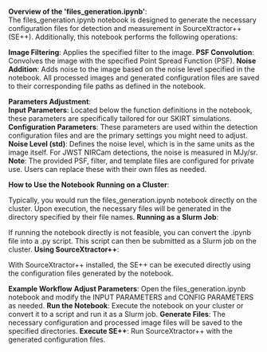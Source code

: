 **Overview of the 'files_generation.ipynb'**:\
The files_generation.ipynb notebook is designed to generate the necessary configuration files for detection and measurement in SourceXtractor++ (SE++). Additionally, this notebook performs the following operations:

**Image Filtering**: Applies the specified filter to the image.
**PSF Convolution**: Convolves the image with the specified Point Spread Function (PSF).
**Noise Addition**: Adds noise to the image based on the noise level specified in the notebook.
All processed images and generated configuration files are saved to their corresponding file paths as defined in the notebook.

**Parameters Adjustment**:\
**Input Parameters**: Located below the function definitions in the notebook, these parameters are specifically tailored for our SKIRT simulations.\
**Configuration Parameters**: These parameters are used within the detection configuration files and are the primary settings you might need to adjust.\
**Noise Level (std)**: Defines the noise level, which is in the same units as the image itself. For JWST NIRCam detections, the noise is measured in MJy/sr.\
**Note**: The provided PSF, filter, and template files are configured for private use. Users can replace these with their own files as needed.

**How to Use the Notebook**
**Running on a Cluster**:

Typically, you would run the files_generation.ipynb notebook directly on the cluster. Upon execution, the necessary files will be generated in the directory specified by their file names.
**Running as a Slurm Job**:

If running the notebook directly is not feasible, you can convert the .ipynb file into a .py script. This script can then be submitted as a Slurm job on the cluster.
**Using SourceXtractor++**:

With SourceXtractor++ installed, the SE++ can be executed directly using the configuration files generated by the notebook.

**Example Workflow**
**Adjust Parameters**: Open the files_generation.ipynb notebook and modify the INPUT PARAMETERS and CONFIG PARAMETERS as needed.
**Run the Notebook**: Execute the notebook on your cluster or convert it to a script and run it as a Slurm job.
**Generate Files**: The necessary configuration and processed image files will be saved to the specified directories.
**Execute SE++**: Run SourceXtractor++ with the generated configuration files.

